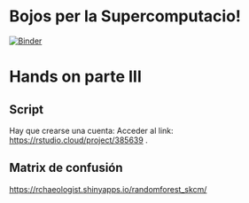 # Bojos per la Supercomputacio!

[![Binder](https://mybinder.org/badge_logo.svg)](https://mybinder.org/v2/gh/bsc-life/Bojos_supercomputacio/master)


# Hands on parte III

## Script
Hay que crearse una cuenta:
Acceder al link: https://rstudio.cloud/project/385639 .



## Matrix de confusión
https://rchaeologist.shinyapps.io/randomforest_skcm/

